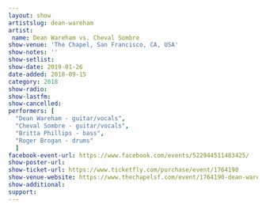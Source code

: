 ```yaml
---
layout: show
artistslug: dean-wareham
artist:
 name: Dean Wareham vs. Cheval Sombre
show-venue: 'The Chapel, San Francisco, CA, USA'
show-notes: ''
show-setlist:
show-date: 2019-01-26
date-added: 2018-09-15
category: 2018
show-radio:
show-lastfm:
show-cancelled:
performers: [
  "Dean Wareham - guitar/vocals",
  "Cheval Sombre - guitar/vocals",
  "Britta Phillips - bass",
  "Roger Brogan - drums"
  ]
facebook-event-url: https://www.facebook.com/events/522944511483425/
show-poster-url:
show-ticket-url: https://www.ticketfly.com/purchase/event/1764190
show-venue-website: https://www.thechapelsf.com/event/1764190-dean-wareham-cheval-sombre-san-francisco/
show-additional:
support:
---
```


